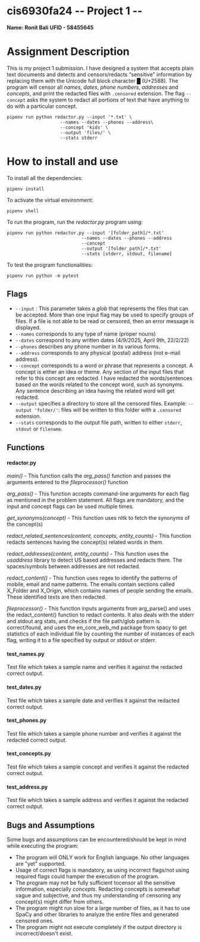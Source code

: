 
  

  

# cis6930fa24 -- Project 1 --

  

  

**Name: Ronit Bali**
**UFID - 58455645**

  

  

# Assignment Description

  

  

This is my project 1 submission. I have designed a system that accepts plain text documents and detects and censors/redacts “sensitive” information by replacing them with the Unicode full block character █  (U+2588). The program will censor all _names_, _dates_, _phone numbers_, _addresses_ and _concepts_, and print the redacted files with `.censored` extension. The flag `--concept` asks the system to redact all portions of text that have anything to do with a particular concept.
```
pipenv run python redactor.py --input '*.txt' \
                    --names --dates --phones --address\
                    --concept 'kids' \
                    --output 'files/' \
                    --stats stderr
```
  
  

# How to install and use

  
To install all the dependencies:

```
pipenv install
```

To activate the virtual environment: 

```
pipenv shell
```


To run the program, run the _redactor.py_ program using:

```
pipenv run python redactor.py --input '[folder_path]/*.txt' 
		                    --names --dates --phones --address
		                    --concept  
		                    --output '[folder_path]/*.txt' 
		                    --stats [stderr, stdout, filename]
```
 To test the program functionalities:
 ```
 pipenv run python -m pytest
```

  

## Flags

-   `--input`  : This parameter takes a _glob_ that represents the files that can be accepted. More than one input flag may be used to specify groups of files. If a file is not able to be read or censored, then an error message is displayed.
-   `--names` corresponds to any type of name (proper nouns)
-   `--dates`  correspond to any written dates (4/9/2025, April 9th, 22/2/22)
-   `--phones` describes any phone number in its various forms.
-   `--address`  corresponds to any physical (postal) address (not e-mail address).
- `--concept` corresponds to a word or phrase that represents a concept. A concept is either an idea or theme. Any section of the input files that refer to this concept are redacted. I have redacted the words/sentences based on the words related to the concept word, such as synonyms. Any sentence describing an idea having the related word will get redacted.
-   `--output`  specifies a directory to store all the censored files. Example:  `--output 'folder/'`: files will be written to this folder with a  `.censored`  extension.
-   `--stats`  corresponds to the output file path, written to either `stderr`,  `stdout`  or  `filename`.  
  

## Functions
  

#### redactor.py

*main()* - This function calls the _arg_pass()_ function and passes the arguments entered to the _fileprocessor()_ function

_arg_pass()_ - This function accepts command-line arguments for each flag as mentioned in the problem statement. All flags are mandatory, and the input and concept flags can be used multiple times.

*get_synonyms(concept)* - This function uses nltk to fetch the synonyms of the concept(s)

*redact_related_sentences(content,  concepts,  entity_counts)* - This function redacts sentences having the concept(s) related words in them. 

*redact_addresses(content,  entity_counts)* - This function uses the _usaddress_ library to detect US based addresses and redacts them. The spaces/symbols between addresses are not redacted. 

*redact_content()* - This function uses regex to identify the patterns of mobile, email and name patterns. The emails contain sections called X_Folder and X_Origin, which contains names of people sending the emails. These identified texts are then redacted. 

*fileprocessor()* - This function inputs arguments from arg_parse() and uses the redact_content() function to redact contents. It also deals with the stderr and stdout arg stats, and checks if the file path/glob pattern is correct/found, and uses the en_core_web_md package from spacy to get statistics of each individual file by counting the number of instances of each flag, writing it to a file specified by output or stdout or stderr. 

#### test_names.py
Test file which takes a sample name and verifies it against the redacted correct output.

#### test_dates.py
Test file which takes a sample date and verifies it against the redacted correct output.

#### test_phones.py
Test file which takes a sample phone number and verifies it against the redacted correct output.

#### test_concepts.py
Test file which takes a sample concept and verifies it against the redacted correct output.

#### test_address.py
Test file which takes a sample address and verifies it against the redacted correct output.

  

## Bugs and Assumptions

  
Some bugs and assumptions can be encountered/should be kept in mind while executing the program:
  

-   The program will ONLY work for English language. No other languages are "yet" supported. 
-   Usage of correct flags is mandatory, as using incorrect flags/not using required flags could hamper the execution of the program.
-   The program may not be fully sufficient tocensor all the sensitive information, especially _concepts_. Redacting concepts is somewhat vague and subjective, and thus my understanding of censoring any concept(s) might differ from others. 
-  The program might run slow for a large number of files, as it has to use SpaCy and other libraries to analyze the entire files and generated censored ones.
-   The program might not execute completely if the output directory is incorrect/doesn't exist.
